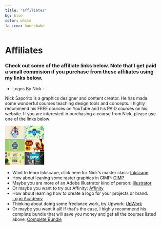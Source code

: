 ```yaml
---
title: "affiliates"
bg: blue
color: white
fa-icon: handshake
---
```


# Affiliates

### Check out some of the affiliate links below. Note that I get paid a small commision if you purchase from these affiliates using my links below.

- Logos By Nick -

Nick Saporito is a graphics designer and content creator. He has made some wonderful courses teaching design tools and concepts. I highly recommend his FREE courses on YouTube and his PAID courses on his website. If you are interested in purchasing a course from Nick, please use one of the links below:

<img src="/img/lbn/bundle-header.png" alt="Logos By Nick Bundle" style="width:128px;height:128px;">

- Want to learn Inkscape, click here for Nick's master class:  <a href="https://logosbynick.teachable.com/p/inkscape-master-class?affcode=191027_465255px" target="_blank">Inkscape</a>
- How about leaning some raster graphics in GIMP: <a href="https://logosbynick.teachable.com/p/gimp-series?affcode=191027_465255px" target="_blank">GIMP</a>
- Maybe you are more of an Adobe Illustrator kind of person: <a href="https://logosbynick.teachable.com/p/illustrator-explainer-series?affcode=191027_465255px" target="_blank">Illustrator</a>
- Or maybe you want to try out Affinity: <a href="https://logosbynick.teachable.com/p/affinity-designer-master-class?affcode=191027_465255px" target="_blank">Affinity</a>
- How about learning how to create a logo for your projects or brand: <a href="https://logosbynick.teachable.com/p/logo-design-academy?affcode=191027_465255px" target="_blank">Logo Academy</a>
- Thinking about doing some freelance work, try Upwork: <a href="https://logosbynick.teachable.com/p/upwork?affcode=191027_465255px" target="_blank">UpWork</a>
- Or maybe you want it all! If that's the case, I highly recommend his complete bundle that will save you money and get all the courses listed above: <a href="https://logosbynick.teachable.com/p/the-complete-bundle?affcode=191027_465255px" target="_blank">Complete Bundle</a>